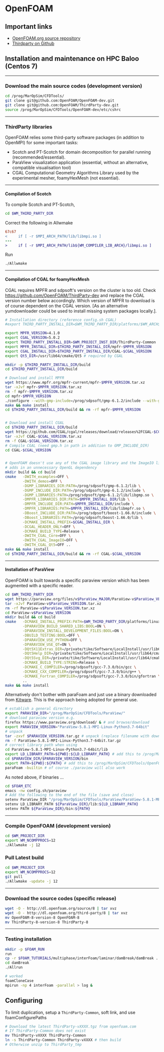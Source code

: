 # OpenFOAM

## Important links

- [OpenFOAM.org source repository](https://openfoam.org/download/source/)
- [Thirdparty on Github](https://github.com/OpenFOAM/ThirdParty-dev/)

## Installation and maintenance on HPC Baloo (Centos 7)


---

### Download the main source codes (development version)

```sh
cd /prog/MarOpSim/CFDTools/
git clone git@github.com:OpenFOAM/OpenFOAM-dev.git
git clone git@github.com:OpenFOAM/ThirdParty-dev.git
source /prog/MarOpSim/CFDTools/OpenFOAM-dev/etc/cshrc
```

---

### ThirdParty libraries

OpenFOAM relies some third-party software packages (in addition to OpenMPI) for some important tasks:

* Scotch and PT-Scotch for domain decomposition for parallel running (recommended/essential).
* ParaView visualization application (essential, without an alternative, compatible visualisation tool)
* CGAL Computational Geometry Algorithms Library used by the experimental mesher, foamyHexMesh (not essential).

---
#### **Compilation of Scotch**

To compile Scotch and PT-Scotch, 

```sh
cd $WM_THIRD_PARTY_DIR
```

Correct the following in Allwmake

```diff
67c67
<     if [ -r $MPI_ARCH_PATH/lib/libmpi.so ]
---
>     if [ -r $MPI_ARCH_PATH/lib${WM_COMPILER_LIB_ARCH}/libmpi.so ]
```

Run

```sh
./Allwmake
```

---
#### **Compilation of CGAL for foamyHexMesh**

CGAL requires MPFR and sdpsoft's version on the cluster is too old. Check https://github.com/OpenFOAM/ThirdParty-dev and replace the CGAL version number below accordingly. Which version of MPFR to download is of course dependent on the CGAL version. [As an alternative yumdownloader could be used to install missing system packages locally.]. 

```sh
# Installation directory (reference config.sh CGAL)
#export THIRD_PARTY_INSTALL_DIR=$WM_THIRD_PARTY_DIR/platforms/$WM_ARCH$WM_COMPILER$WM_PRECISION_OPTION$WM_LABEL_OPTION

export MPFR_VERSION=4.1.0
export CGAL_VERSION=5.0.2
export THIRD_PARTY_INSTALL_DIR=$WM_PROJECT_INST_DIR/ThirdParty-Common
export MPFR_INSTALL_DIR=$THIRD_PARTY_INSTALL_DIR/mpfr-$MPFR_VERSION
export CGAL_INSTALL_DIR=$THIRD_PARTY_INSTALL_DIR/CGAL-$CGAL_VERSION
export Qt5_DIR=/usr/lib64/cmake/Qt5 # required by CGAL

mkdir -p $THIRD_PARTY_INSTALL_DIR/build
cd $THIRD_PARTY_INSTALL_DIR/build

# Download and install MPFR
wget https://www.mpfr.org/mpfr-current/mpfr-$MPFR_VERSION.tar.xz 
tar -xJvf mpfr-$MPFR_VERSION.tar.xz
rm -f mpfr-$MPFR_VERSION.tar.xz
cd mpfr-$MPFR_VERSION
./configure --with-gmp-include=/prog/sdpsoft/gmp-6.1.2/include --with-gmp-lib=/prog/sdpsoft/gmp-6.1.2/lib --prefix=$MPFR_INSTALL_DIR
make && make install
cd $THIRD_PARTY_INSTALL_DIR/build && rm -rf mpfr-$MPFR_VERSION


# Download and install CGAL
cd $THIRD_PARTY_INSTALL_DIR/build
wget https://github.com/CGAL/cgal/releases/download/releases%2FCGAL-$CGAL_VERSION/CGAL-$CGAL_VERSION.tar.xz
tar -xJvf CGAL-$CGAL_VERSION.tar.xz
rm -f CGAL-$CGAL_VERSION.tar.xz
# Compile CGAL (need gmp.h in path in addition to GMP_INCLUDE_DIR)
cd CGAL-$CGAL_VERSION


# OpenFOAM doesn't use any of the CGAL image library and the ImageIO library 
# adds in an unnecessary OpenGL dependency
mkdir build && cd build
cmake   -DWITH_examples=OFF \
        -DWITH_demos=OFF \
        -DGMP_LIBRARIES_DIR:PATH=/prog/sdpsoft/gmp-6.1.2/lib \
        -DGMP_INCLUDE_DIR:PATH=/prog/sdpsoft/gmp-6.1.2/include \
        -DGMP_LIBRARIES:PATH=/prog/sdpsoft/gmp-6.1.2/lib/libgmp.so \
        -DMPFR_LIBRARIES_DIR:PATH=$MPFR_INSTALL_DIR/lib \
        -DMPFR_INCLUDE_DIR:PATH=$MPFR_INSTALL_DIR/include \
        -DMPFR_LIBRARIES:PATH=$MPFR_INSTALL_DIR/lib/libmpfr.so \
        -DBoost_INCLUDE_DIR:PATH=/prog/sdpsoft/boost-1.66.0/include \
        -DBoost_LIBRARIES:PATH=/prog/sdpsoft/boost-1.66.0/lib \
        -DCMAKE_INSTALL_PREFIX=$CGAL_INSTALL_DIR \
        -DCGAL_HEADER_ONLY=OFF \
        -DCMAKE_BUILD_TYPE=Release \
        -DWITH_CGAL_Core=OFF \
        -DWITH_CGAL_ImageIO=OFF \
        -DWITH_CGAL_Qt5=OFF ..
make && make install
cd $THIRD_PARTY_INSTALL_DIR/build && rm -rf CGAL-$CGAL_VERSION
```

---
#### **Installation of ParaView**

OpenFOAM is built towards a specific paraview version which has been augmented with a specific reader. 

```sh
cd $WM_THIRD_PARTY_DIR
wget https://paraview.org/files/v$ParaView_MAJOR/ParaView-v$ParaView_VERSION.tar.xz
tar -xJvf ParaView-v$ParaView_VERSION.tar.xz
rm -rf ParaView-v$ParaView_VERSION.tar.xz
cd ParaView-v$ParaView_VERSION
mkdir build && cd build
cmake   -DCMAKE_INSTALL_PREFIX:PATH=$WM_THIRD_PARTY_DIR/platforms/linux64Gcc/ParaView-5.8.0 \
        -DPARAVIEW_BUILD_SHARED_LIBS:BOOL=ON \
        -DPARAVIEW_INSTALL_DEVELOPMENT_FILES:BOOL=ON \
        -DBUILD_TESTING:BOOL=OFF \
        -DPARAVIEW_USE_PYTHON=OFF \
        -DPARAVIEW_USE_QT=ON \
        -DQt5X11Extras_DIR=/private/tike/Software/LocalInstall/usr/lib64/cmake/Qt5X11Extras \
        -DQt5Help_DIR=/private/tike/Software/LocalInstall/usr/lib64/cmake/Qt5Help \
        -DQt5Svg_DIR=/private/tike/Software/LocalInstall/usr/lib64/cmake/Qt5Svg \
        -DCMAKE_BUILD_TYPE:STRING=Release \
        -DCMAKE_C_COMPILER=/prog/sdpsoft/gcc-7.3.0/bin/gcc \
        -DCMAKE_CXX_COMPILER=/prog/sdpsoft/gcc-7.3.0/bin/g++ \
        -DCMAKE_Fortran_COMPILER=/prog/sdpsoft/gcc-7.3.0/bin/gfortran \
        ..
make && make install
```

Alternatively don't bother with paraFoam and just use a binary downloaded from [Kitware](https://www.paraview.org/download/). This is the approach being adopted for general use. 

```sh
# establish a general directory
export PARAVIEW_DIR="/prog/MarOpSim/CFDTools/ParaView/"
# download paraview version e.g.
firefox https://www.paraview.org/download/ & # and browse/download
export PARAVIEW_VERSION="ParaView-5.8.1-MPI-Linux-Python3.7-64bit"
# unpack
tar -zxvf $PARAVIEW_VERSION.tar.gz # unpack (replace filename with downloaded version)
rm -f ParaView-5.8.1-MPI-Linux-Python3.7-64bit.tar.gz
# correct library path when using
cd ParaView-5.8.1-MPI-Linux-Python3.7-64bit/lib
export LD_LIBRARY_PATH=${PWD}:${LD_LIBRARY_PATH} # add this to /prog/MarOpSim/CFDTools/OpenFOAM-dev/etc/cshrc
cd $PARAVIEW_DIR/$PARAVIEW_VERSION/bin
export PATH=${PWD}:${PATH} # add this to /prog/MarOpSim/CFDTools/OpenFOAM-dev/etc/cshrc
paraFoam -builtin # of course ./paraview will also work
```

As noted above, if binaries ...

```sh
cd $FOAM_ETC
emacs -nw config.sh/paraview
# Add the following to the end of the file (save and close)
setenv ParaView_DIR "/prog/MarOpSim/CFDTools/ParaView/ParaView-5.8.1-MPI-Linux-Python3.7-64bit/"
setenv LD_LIBRARY_PATH ${ParaView_DIR}/lib:${LD_LIBRARY_PATH}
setenv PATH ${ParaView_DIR}/bin:${PATH}
```
---

### Compile OpenFOAM (development version)

```sh
cd $WM_PROJECT_DIR
export WM_NCOMPPROCS=12
./Allwmake -j 12
```

### Pull Latest build

```sh
cd $WM_PROJECT_DIR
export WM_NCOMPPROCS=12
git pull
./Allwmake -update -j 12
```

---

### Download the source codes (specific release)

```sh
wget -O - http://dl.openfoam.org/source/8 | tar xvz
wget -O - http://dl.openfoam.org/third-party/8 | tar xvz
mv OpenFOAM-8-version-8 OpenFOAM-8
mv ThirdParty-8-version-8 ThirdParty-8
```

---

### Testing installation

```sh
mkdir -p $FOAM_RUN
run
cp -r $FOAM_TUTORIALS/multiphase/interFoam/laminar/damBreak/damBreak .
cd damBreak
./Allrun

# worked
foamCloneCase
mpirun -np 4 interFoam -parallel > log &
```


## Configuring

To limit duplication, setup a `ThirdParty-Common`, soft link, and use foamConfigurePaths


```sh
# Download the latest ThirdParty-vXXXX.tgz from openfoam.com
# If ThirdParty-Common does not exist
mv ThirdParty-vXXXX ThirdParty-Common 
ln -s ThirdParty-Common ThirdParty-vXXXX # then build
# Otherwise unzip to ThirdParty_tmp







```
